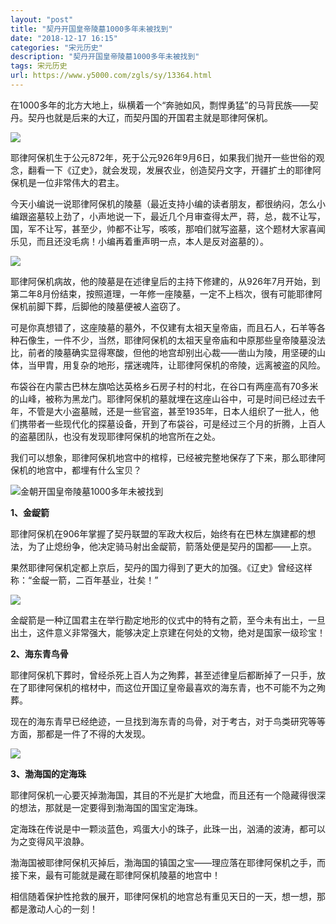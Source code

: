 ```yaml
---
layout: "post"
title: "契丹开国皇帝陵墓1000多年未被找到"
date: "2018-12-17 16:15"
categories: "宋元历史"
description: "契丹开国皇帝陵墓1000多年未被找到"
tags: 宋元历史
url: https://www.y5000.com/zgls/sy/13364.html
---
```






在1000多年的北方大地上，纵横着一个“奔驰如风，剽悍勇猛”的马背民族——契丹。契丹也就是后来的大辽，而契丹国的开国君主就是耶律阿保机。

![](https://img.y5000.com/uploads/allimg/170214/11102LM8-0.jpg)

耶律阿保机生于公元872年，死于公元926年9月6日，如果我们抛开一些世俗的观念，翻看一下《辽史》，就会发现，发展农业，创造契丹文字，开疆扩土的耶律阿保机是一位非常伟大的君主。

今天小编说一说耶律阿保机的陵墓（最近支持小编的读者朋友，都很纳闷，怎么小编跟盗墓较上劲了，小声地说一下，最近几个月审查得太严，蒋，总，裁不让写，国，军不让写，甚至少，帅都不让写，咳咳，那咱们就写盗墓，这个题材大家喜闻乐见，而且还没毛病！小编再着重声明一点，本人是反对盗墓的）。

![](https://img.y5000.com/uploads/allimg/170214/11102J391-1.jpg)

耶律阿保机病故，他的陵墓是在述律皇后的主持下修建的，从926年7月开始，到第二年8月份结束，按照道理，一年修一座陵墓，一定不上档次，很有可能耶律阿保机前脚下葬，后脚他的陵墓便被人盗窃了。

可是你真想错了，这座陵墓的墓外，不仅建有太祖天皇帝庙，而且石人，石羊等各种石像生，一件不少，当然，耶律阿保机的太祖天皇帝庙和中原那些皇帝陵墓没法比，前者的陵墓确实显得寒酸，但他的地宫却别出心裁——凿山为陵，用坚硬的山体，当甲胄，用复杂的地形，摆迷魂阵，让耶律阿保机的帝陵，远离被盗的风险。

布袋谷在内蒙古巴林左旗哈达英格乡石房子村的村北，在谷口有两座高有70多米的山峰，被称为黑龙门。耶律阿保机的墓就埋在这座山谷中，可是时间已经过去千年，不管是大小盗墓贼，还是一些官盗，甚至1935年，日本人组织了一批人，他们携带者一些现代化的探墓设备，开到了布袋谷，可是经过三个月的折腾，上百人的盗墓团队，也没有发现耶律阿保机的地宫所在之处。

我们可以想象，耶律阿保机地宫中的棺椁，已经被完整地保存了下来，那么耶律阿保机的地宫中，都埋有什么宝贝？

![金朝开国皇帝陵墓1000多年未被找到](/uploads/allimg/170214/6-1F214110J0X5.JPG)

**1、金龊箭**

耶律阿保机在906年掌握了契丹联盟的军政大权后，始终有在巴林左旗建都的想法，为了止熄纷争，他决定骑马射出金龊箭，箭落处便是契丹的国都——上京。

果然耶律阿保机定都上京后，契丹的国力得到了更大的加强。《辽史》曾经这样称：“金龊一箭，二百年基业，壮矣！”

![](https://img.y5000.com/uploads/allimg/170214/11102H252-2.jpg)

金龊箭是一种辽国君主在举行勘定地形的仪式中的特有之箭，至今未有出土，一旦出土，这件意义非常强大，能够决定上京建在何处的文物，绝对是国家一级珍宝！

**2、海东青鸟骨**

耶律阿保机下葬时，曾经杀死上百人为之殉葬，甚至述律皇后都断掉了一只手，放在了耶律阿保机的棺材中，而这位开国辽皇帝最喜欢的海东青，也不可能不为之殉葬。

现在的海东青早已经绝迹，一旦找到海东青的鸟骨，对于考古，对于鸟类研究等等方面，那都是一件了不得的大发现。

![](https://img.y5000.com/uploads/allimg/170214/11102MD0-3.jpg)

**3、渤海国的定海珠**

耶律阿保机一心要灭掉渤海国，其目的不光是扩大地盘，而且还有一个隐藏得很深的想法，那就是一定要得到渤海国的国宝定海珠。

定海珠在传说是中一颗淡蓝色，鸡蛋大小的珠子，此珠一出，汹涌的波涛，都可以为之变得风平浪静。

渤海国被耶律阿保机灭掉后，渤海国的镇国之宝——理应落在耶律阿保机之手，而接下来，最有可能就是藏在耶律阿保机陵墓的地宫中！

相信随着保护性抢救的展开，耶律阿保机的地宫总有重见天日的一天，想一想，那都是激动人心的一刻！
